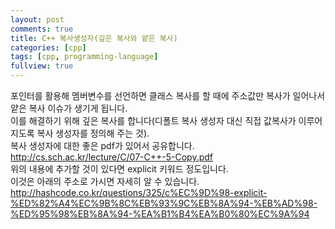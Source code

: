 ```yaml
---
layout: post
comments: true
title: C++ 복사생성자(깊은 복사와 얕은 복사)
categories: [cpp]
tags: [cpp, programming-language]
fullview: true
---
```


포인터를 활용해 멤버변수를 선언하면 클래스 복사를 할 때에 주소값만 복사가 일어나서 얕은 복사 이슈가 생기게 됩니다.  
이를 해결하기 위해 깊은 복사를 합니다(디폴트 복사 생성자 대신 직접 값복사가 이루어지도록 복사 생성자를 정의해 주는 것).  
복사 생성자에 대한 좋은 pdf가 있어서 공유합니다.  
http://cs.sch.ac.kr/lecture/C/07-C++-5-Copy.pdf  
위의 내용에 추가할 것이 있다면 explicit 키워드 정도입니다.  
이것은 아래의 주소로 가시면 자세히 알 수 있습니다.  
http://hashcode.co.kr/questions/325/c%EC%9D%98-explicit-%ED%82%A4%EC%9B%8C%EB%93%9C%EB%8A%94-%EB%AD%98-%ED%95%98%EB%8A%94-%EA%B1%B4%EA%B0%80%EC%9A%94
